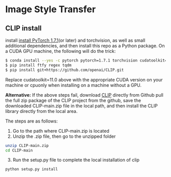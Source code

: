 # Image Style Transfer

## CLIP install
install [install PyTorch 1.7.1](https://pytorch.org/get-started/locally/)(or later) and torchvision, as well as small additional dependencies, and then install this repo as a Python package. On a CUDA GPU machine, the following will do the trick:

```bash
$ conda install --yes -c pytorch pytorch=1.7.1 torchvision cudatoolkit=11.0
$ pip install ftfy regex tqdm
$ pip install git+https://github.com/openai/CLIP.git
```

Replace cudatoolkit=11.0 above with the appropriate CUDA version on your machine or cpuonly when installing on a machine without a GPU.


**Alternative:**
If the above steps fail, download [CLIP](https://github.com/openai/CLIP) directly from Github
pull the full zip package of the CLIP project from the github, save the downloaded CLIP-main.zip file in the local path, and then install the CLIP library directly from the local area.

The steps are as follows:
1. Go to the path where CLIP-main.zip is located
2. Unzip the .zip file, then go to the unzipped folder
```bash
unzip CLIP-main.zip
cd CLIP-main
```
3. Run the setup.py file to complete the local installation of clip
```bash
python setup.py install
```